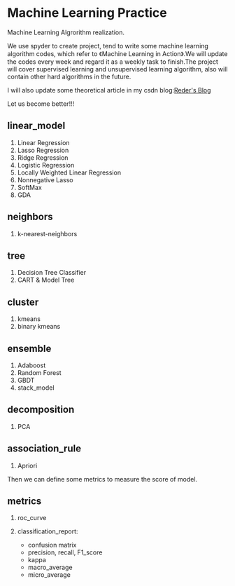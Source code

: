 # Machine Learning Practice
Machine Learning Algrorithm realization.

We use spyder to create project, tend to  write some machine learning algorithm codes, which refer to 《Machine Learning in Action》.We will update the codes every week and regard it as a weekly task to finish.The project will cover supervised learning and unsupervised learning algorithm, also will contain other hard algorithms in the future.

I will also update some theoretical article in my csdn blog:[Reder's Blog](https://blog.csdn.net/qq_35719435)

Let us become better!!!

## linear_model

1. Linear Regression
2. Lasso Regression
3. Ridge Regression
4. Logistic Regression
5. Locally Weighted Linear Regression
6. Nonnegative Lasso
7. SoftMax
8. GDA

## neighbors

1. k-nearest-neighbors

## tree

1. Decision Tree Classifier
2. CART & Model Tree

## cluster

1. kmeans
2. binary kmeans

## ensemble

1. Adaboost
2. Random Forest
3. GBDT
4. stack_model

## decomposition

1. PCA

## association_rule

1. Apriori

Then we can define some metrics to measure the score of model.

## metrics

1. roc_curve

2. classification_report:
   - confusion matrix
   - precision, recall, F1_score
   - kappa
   - macro_average
   - micro_average